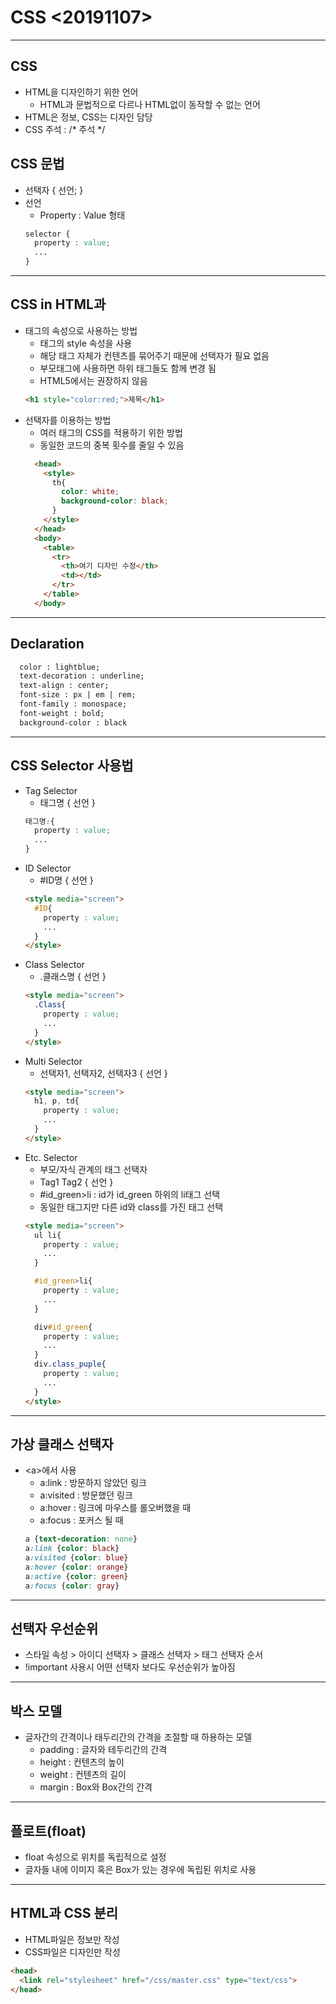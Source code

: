 # CSS &lt;20191107&gt;
***
## CSS
- HTML을 디자인하기 위한 언어
  - HTML과 문법적으로 다르나 HTML없이 동작할 수 없는 언어
- HTML은 정보, CSS는 디자인 담당
- CSS 주석 : \/* 주석 \*/

## CSS 문법
- 선택자 { 선언; }
- 선언
  - Property : Value 형태
  ~~~css
  selector {
    property : value;
    ...
  }
  ~~~
***
## CSS in HTML과
- 태그의 속성으로 사용하는 방법
  - 태그의 style 속성을 사용
  - 해당 태그 자체가 컨텐츠를 묶어주기 때문에 선택자가 필요 없음
  - 부모태그에 사용하면 하위 태그들도 함께 변경 됨
  - HTML5에서는 권장하지 않음
  ~~~HTML
  <h1 style="color:red;">제목</h1>
  ~~~
- 선택자를 이용하는 방법
  - 여러 태그의 CSS를 적용하기 위한 방법
  - 동일한 코드의 중복 횟수를 줄일 수 있음
  ~~~HTML
    <head>
      <style>
        th{
          color: white;
          background-color: black;
        }
      </style>
    </head>
    <body>
      <table>
        <tr>
          <th>여기 디자인 수정</th>
          <td></td>
        </tr>
      </table>
    </body>
  ~~~
***
## Declaration
  ~~~ HTML
    color : lightblue;
    text-decoration : underline;
    text-align : center;
    font-size : px | em | rem;
    font-family : monospace;
    font-weight : bold;
    background-color : black
  ~~~

***
## CSS Selector 사용법
- Tag Selector
  - 태그명 { 선언 }
  ~~~ CSS
  태그명:{
    property : value;
    ...
  }
  ~~~
- ID Selector
  - #ID명 { 선언 }
  ~~~ HTML
  <style media="screen">
    #ID{
      property : value;
      ...
    }
  </style>
  ~~~
- Class Selector
  - .클래스명 { 선언 }
  ~~~ HTML
  <style media="screen">
    .Class{
      property : value;
      ...
    }
  </style>
  ~~~
- Multi Selector
  - 선택자1, 선택자2, 선택자3 { 선언 }
  ~~~ HTML
  <style media="screen">
    h1, p, td{
      property : value;
      ...
    }
  </style>
  ~~~
- Etc. Selector
  - 부모/자식 관계의 태그 선택자
  - Tag1 Tag2 { 선언 }
  - #id_green>li  : id가 id_green 하위의 li태그 선택
  - 동일한 태그지만 다른 id와 class를 가진 태그 선택
  ~~~HTML
  <style media="screen">
    ul li{
      property : value;
      ...
    }

    #id_green>li{
      property : value;
      ...
    }

    div#id_green{
      property : value;
      ...
    }
    div.class_puple{
      property : value;
      ...
    }
  </style>
  ~~~
***
## 가상 클래스 선택자
- &lt;a&gt;에서 사용
  - a:link : 방문하지 않았던 링크
  - a:visited : 방문했던 링크
  - a:hover : 링크에 마우스를 롤오버했을 때
  - a:focus : 포커스 될 때
  ~~~ CSS
  a {text-decoration: none}
  a:link {color: black}
  a:visited {color: blue}
  a:hover {color: orange}
  a:active {color: green}
  a:focus {color: gray}
  ~~~
***
## 선택자 우선순위
- 스타일 속성 > 아이디 선택자 > 클래스 선택자 > 태그 선택자 순서
- !important 사용시 어떤 선택자 보다도 우선순위가 높아짐
***
## 박스 모델
- 글자간의 간격이나 태두리간의 간격을 조절할 때 하용하는 모델
  - padding : 글자와 테두리간의 간격
  - height : 컨텐츠의 높이
  - weight : 컨텐츠의 길이
  - margin : Box와 Box간의 간격
***
## 플로트(float)
- float 속성으로 위치를 독립적으로 설정
- 글자들 내에 이미지 혹은 Box가 있는 경우에 독립된 위치로 사용
***
## HTML과 CSS 분리
- HTML파일은 정보만 작성
- CSS파일은 디자인만 작성
~~~HTML
<head>
  <link rel="stylesheet" href="/css/master.css" type="text/css">
</head>
~~~
